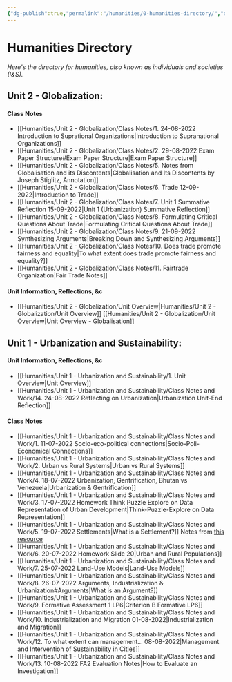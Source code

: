 ```yaml
---
{"dg-publish":true,"permalink":"/humanities/0-humanities-directory/","dgHomeLink":true,"dgPassFrontmatter":false,"dgShowLocalGraph":true}
---
```


# Humanities Directory
*Here's the directory for humanities, also known as individuals and societies (I&S).*

## Unit 2 - Globalization: 

#### Class Notes 
- [[Humanities/Unit 2 - Globalization/Class Notes/1. 24-08-2022 Introduction to Suprational Organizations|Introduction to Supranational Organizations]]
- [[Humanities/Unit 2 - Globalization/Class Notes/2. 29-08-2022 Exam Paper Structure#Exam Paper Structure|Exam Paper Structure]] 
- [[Humanities/Unit 2 - Globalization/Class Notes/5. Notes from Globalisation and its Discontents|Globalisation and Its Discontents by Joseph Stiglitz, Annotation]]
- [[Humanities/Unit 2 - Globalization/Class Notes/6. Trade 12-09-2022|Introduction to Trade]]
- [[Humanities/Unit 2 - Globalization/Class Notes/7. Unit 1 Summative Reflection 15-09-2022|Unit 1 (Urbanization) Summative Reflection]]
- [[Humanities/Unit 2 - Globalization/Class Notes/8. Formulating Critical Questions About Trade|Formulating Critical Questions About Trade]]
- [[Humanities/Unit 2 - Globalization/Class Notes/9. 21-09-2022 Synthesizing Arguments|Breaking Down and Synthesizing Arguments]]
- [[Humanities/Unit 2 - Globalization/Class Notes/10. Does trade promote fairness and equality|To what extent does trade promote fairness and equality?]]
- [[Humanities/Unit 2 - Globalization/Class Notes/11. Fairtrade Organization|Fair Trade Notes]]
#### Unit Information, Reflections, &c 
- [[Humanities/Unit 2 - Globalization/Unit Overview|Humanities/Unit 2 - Globalization/Unit Overview]] [[Humanities/Unit 2 - Globalization/Unit Overview|Unit Overview - Globalisation]]

## Unit 1 - Urbanization and Sustainability: 
#### Unit Information, Reflections, &c 
- [[Humanities/Unit 1 - Urbanization and Sustainability/1. Unit Overview|Unit Overview]]
- [[Humanities/Unit 1 - Urbanization and Sustainability/Class Notes and Work/14. 24-08-2022 Reflecting on Urbanization|Urbanization Unit-End Reflection]]

#### Class Notes 
- [[Humanities/Unit 1 - Urbanization and Sustainability/Class Notes and Work/1. 11-07-2022 Socio-eco-political connections|Socio-Poli-Economical Connections]]
- [[Humanities/Unit 1 - Urbanization and Sustainability/Class Notes and Work/2. Urban vs Rural Systems|Urban vs Rural Systems]]
- [[Humanities/Unit 1 - Urbanization and Sustainability/Class Notes and Work/4. 18-07-2022 Urbanization, Gentrification, Bhutan vs Venezuela|Urbanization & Gentrification]]
- [[Humanities/Unit 1 - Urbanization and Sustainability/Class Notes and Work/3. 17-07-2022 Homework Think Puzzle Explore on Data Representation of Urban Development|Think-Puzzle-Explore on Data Representation]]
- [[Humanities/Unit 1 - Urbanization and Sustainability/Class Notes and Work/5. 19-07-2022 Settlements|What is a Settlement?]] Notes from [this resource](https://drive.google.com/file/d/1Li-0sAVuZnjLtquoMEnvHqGl42-Hwu8I/view) 
- [[Humanities/Unit 1 - Urbanization and Sustainability/Class Notes and Work/6. 20-07-2022 Homework Slide 20|Urban and Rural Populations]]
- [[Humanities/Unit 1 - Urbanization and Sustainability/Class Notes and Work/7. 25-07-2022 Land-Use Models|Land-Use Models]]
- [[Humanities/Unit 1 - Urbanization and Sustainability/Class Notes and Work/8. 26-07-2022 Arguments, Industrialization & Urbanization#Arguments|What is an Argument?]]
- [[Humanities/Unit 1 - Urbanization and Sustainability/Class Notes and Work/9. Formative Assessment 1 LP6|Criterion B Formative LP6]]
- [[Humanities/Unit 1 - Urbanization and Sustainability/Class Notes and Work/10. Industrialization and Migration 01-08-2022|Industrialization and Migration]]
- [[Humanities/Unit 1 - Urbanization and Sustainability/Class Notes and Work/12. To what extent can management... 08-08-2022|Management and Intervention of Sustainability in Cities]]
- [[Humanities/Unit 1 - Urbanization and Sustainability/Class Notes and Work/13. 10-08-2022 FA2 Evaluation Notes|How to Evaluate an Investigation]]